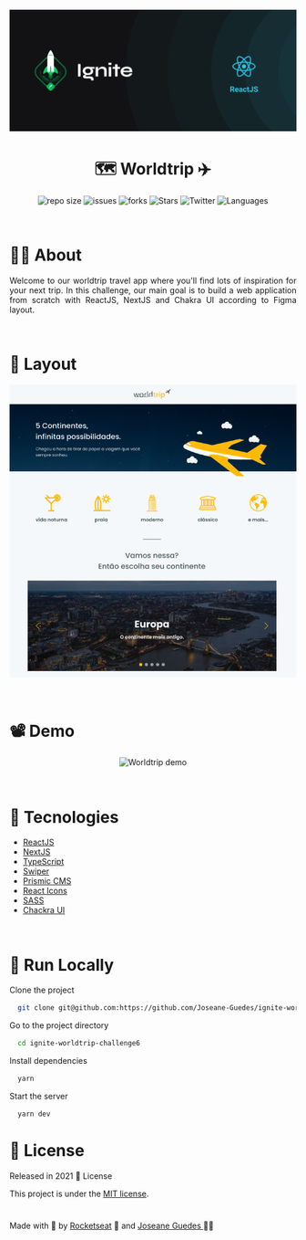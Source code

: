 <h1 align="center">  <img src="./.github/ignite.png" width="800px" alt="Home page"> </h1>

<h1 align="center"> 🗺️ Worldtrip ✈️ </h1>

<p align="center">
   <img alt="repo size" src="https://img.shields.io/github/repo-size/Joseane-Guedes/ignite-worldtrip-challenge6" />
    <img alt="issues" src="https://img.shields.io/github/issues/Joseane-Guedes/ignite-worldtrip-challenge6" />
  <img alt="forks" src="https://img.shields.io/github/forks/Joseane-Guedes/ignite-worldtrip-challenge6"/>
  <img alt="Stars" src="https://img.shields.io/github/stars/Joseane-Guedes/ignite-worldtrip-challenge6" />
  <img alt="Twitter" src="https://img.shields.io/twitter/follow/JoseaneGuedes8?style=social">
  <img alt="Languages" src="https://img.shields.io/github/languages/count/Joseane-Guedes/ignite-worldtrip-challenge6">
</p>

<br>

# 👩‍💻 About
<p align="justify">Welcome to our worldtrip travel app where you'll find lots of inspiration for your next trip.  In this challenge, our main goal is to build a web application from scratch with ReactJS, NextJS and Chakra UI according to Figma layout. 
</p>

<br>

# 🎨 Layout

<div align="center">
  <p align="center">
    <img src="./.github/worldtrip2.png" alt="Worldtrip picture">
  </p>
</div>

<br>

# 📽️ Demo

<div align="center">
  <p align="center">
    <img src="./.github/worldtrip2.gif" alt="Worldtrip demo">
  </p>
</div>

<br>

# :rocket: Tecnologies
- [ReactJS](https://reactjs.org/)
- [NextJS](https://nextjs.org/)
- [TypeScript](https://www.typescriptlang.org/)
- [Swiper](https://swiperjs.com/react)
- [Prismic CMS](https://prismic.io/docs)
- [React Icons](https://react-icons.github.io/react-icons/)
- [SASS](https://sass-lang.com/)
- [Chackra UI](https://chakra-ui.com/)

<br>

# 🔧 Run Locally

Clone the project

```bash
  git clone git@github.com:https://github.com/Joseane-Guedes/ignite-worldtrip-challenge6
```

Go to the project directory

```bash
  cd ignite-worldtrip-challenge6
```

Install dependencies

```bash
  yarn
```

Start the server

```bash
  yarn dev
```
# :closed_book: License

Released in 2021 :closed_book: License

This project is under the [MIT license](./LICENSE).

#

<!-- <p align="center">
   <b> &#60;/&#62; by <a href="https://www.linkedin.com/in/joseane-guedes/">Joseane Guedes</a></b>
</p> -->

Made with :purple_heart: by [Rocketseat](https://rocketseat.com.br/ignite) :rocket: and [Joseane Guedes ](https://github.com/Joseane-Guedes) :woman_technologist:


